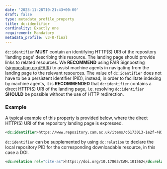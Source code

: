 ```yaml
---
date: '2023-11-28T10:21:43+00:00'
draft: false
type: metadata_profile_property
title: dc:identifier
cardinality: Exactly one
requirement: Mandatory
metadata_profile: v3-0-final
---
```

`dc:identifier` **MUST** contain an identifying HTTP(S) URI of the repository 'landing page' describing this resource. The landing page should provide links to related resources. We **RECOMMEND** using FAIR Signposting ([signposting.org/FAIR](http://signposting.org/FAIR)) to assist machine agents in navigating from the landing page to the relevant resources. The value of `dc:identifier` does not have to be a persistent identifier (PID), instead, in order to facilitate indexing by machine agents, it is **RECOMMENDED** that `dc:identifier` contains a direct HTTP(S) URI of the landing page, i.e. resolving `dc:identifier` **SHOULD** be possible without the use of HTTP redirection.

### Example
A typical example of this property is provided below, where the direct HTTP(S) URI of the repository landing page is expressed.

```xml
<dc:identifier>https://www.repository.cam.ac.uk/items/c6173013-1e2f-4818-9d1e-98a0f189c7c8</dc:identifier>
```

`dc:identifier` can be supplemented by using `dc:relation` to declare the local repository PID for the corresponding downloadable resource, in this case a DOI.

```xml
<dc:relation rel="cite-as">https://doi.org/10.17863/CAM.101562</dc:relation>
```


